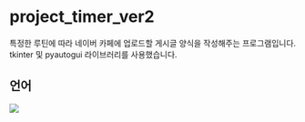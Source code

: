 # project_timer_ver2

특정한 루틴에 따라 네이버 카페에 업로드할 게시글 양식을 작성해주는 프로그램입니다.
tkinter 및 pyautogui 라이브러리를 사용했습니다.


## 언어
<img src="https://img.shields.io/badge/Python-3776AB?style=for-the-badge&logo=Python&logoColor=white"/>
